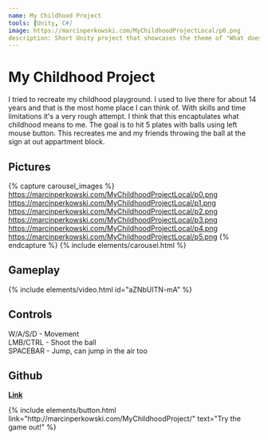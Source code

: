 ```yaml
---
name: My Childhood Project
tools: [Unity, C#]
image: https://marcinperkowski.com/MyChildhoodProjectLocal/p0.png
description: Short Unity project that showcases the theme of "What does your childhood mean to you?"
---
```


# My Childhood Project

I tried to recreate my childhood playground. I used to live there for about 14 years and that is the most home place I can think of. With skills and time limitations it's a very rough attempt. I think that this encaptulates what childhood means to me. The goal is to hit 5 plates with balls using left mouse button. This recreates me and my friends throwing the ball at the sign at out appartment block.


## Pictures

{% capture carousel_images %}
https://marcinperkowski.com/MyChildhoodProjectLocal/p0.png
https://marcinperkowski.com/MyChildhoodProjectLocal/p1.png
https://marcinperkowski.com/MyChildhoodProjectLocal/p2.png
https://marcinperkowski.com/MyChildhoodProjectLocal/p3.png
https://marcinperkowski.com/MyChildhoodProjectLocal/p4.png
https://marcinperkowski.com/MyChildhoodProjectLocal/p5.png
{% endcapture %}
{% include elements/carousel.html %}

## Gameplay

{% include elements/video.html id="aZNbUITN-mA" %}

## Controls

W/A/S/D  - Movement\
LMB/CTRL - Shoot the ball\
SPACEBAR - Jump, can jump in the air too

## Github

[**Link**](https://github.com/marcinperkow/MyChildhoodProject)

<p class="text-center">
{% include elements/button.html link="http://marcinperkowski.com/MyChildhoodProject/" text="Try the game out!" %}
</p>